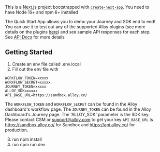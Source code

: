 This is a [Next.js](https://nextjs.org/) project bootstrapped with [`create-next-app`](https://github.com/vercel/next.js/tree/canary/packages/create-next-app).
You need to have Node 16+ and npm 8+ installed

The Quick Start App allows you to demo your Journey and SDK end to end! You can use it to test out any of the supported Alloy plugins (see more details on the plugins [here](https://developer.alloy.com/public/docs/document-verification-web-sdk)) and see sample API responses for each step. See [API Docs](https://developer.alloy.com/public/docs/document-verification-web-sdk) for more details 


## Getting Started

1. Create an env file called .env.local
2. Fill out the env file with 
```
WORKFLOW_TOKEN=xxxxx
WORKFLOW_SECRET=xxxxx
JOURNEY_TOKEN=xxxxx
ALLOY_SDK=xxxxx
API_BASE_URL=https://sandbox.alloy.co/
```

The `WORKFLOW_TOKEN` and `WORKFLOW_SECRET` can be found in the Alloy dashboard's workflow page.
The `JOURNEY_TOKEN` can be found in the Alloy Dashboard's Journey page.
The 'ALLOY_SDK' parameter is the SDK key. Please contact CSM or support@alloy.com to get your key
`API_BASE_URL` is https://sandbox.alloy.co/ for Sandbox and https://api.alloy.co/ for production. 

3. run npm install
4. run npm run dev
